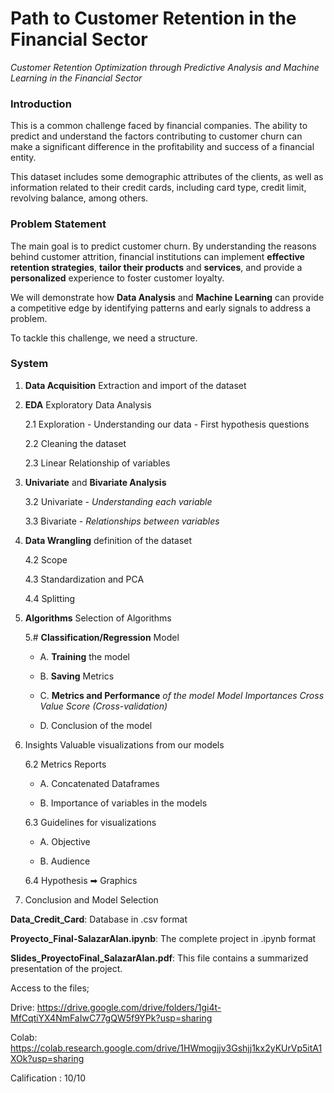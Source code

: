 # Path to Customer Retention in the Financial Sector
*Customer Retention Optimization through Predictive Analysis and Machine Learning in the Financial Sector*

### **Introduction**
This is a common challenge faced by financial companies. The ability to predict and understand the factors contributing to customer churn can make a significant difference in the profitability and success of a financial entity.

This dataset includes some demographic attributes of the clients, as well as information related to their credit cards, including card type, credit limit, revolving balance, among others.

### **Problem Statement**
The main goal is to predict customer churn. By understanding the reasons behind customer attrition, financial institutions can implement **effective retention strategies**, **tailor their products** and **services**, and provide a **personalized** experience to foster customer loyalty.

We will demonstrate how **Data Analysis** and **Machine Learning** can provide a competitive edge by identifying patterns and early signals to address a problem.

To tackle this challenge, we need a structure.

### **System**

1. **Data Acquisition** Extraction and import of the dataset

2. **EDA** Exploratory Data Analysis

   2.1 Exploration - Understanding our data - First hypothesis questions

   2.2 Cleaning the dataset

   2.3 Linear Relationship of variables

3. **Univariate** and **Bivariate Analysis**

   3.2 Univariate - *Understanding each variable*

   3.3 Bivariate - *Relationships between variables*

4. **Data Wrangling** definition of the dataset

   4.2 Scope

   4.3 Standardization and PCA

   4.4 Splitting

5. **Algorithms** Selection of Algorithms

   5.# **Classification/Regression** Model

      - A. **Training** the model

      - B. **Saving** Metrics

      - C. **Metrics and Performance** *of the model
           Model Importances
           Cross Value Score (Cross-validation)*

      - D. Conclusion of the model

6. Insights Valuable visualizations from our models

   6.2 Metrics Reports
      - A. Concatenated Dataframes

      - B. Importance of variables in the models

   6.3 Guidelines for visualizations

      - A. Objective

      - B. Audience

   6.4 Hypothesis ➡ Graphics

7. Conclusion and Model Selection

**Data_Credit_Card**: Database in .csv format

**Proyecto_Final-SalazarAlan.ipynb**: The complete project in .ipynb format

**Slides_ProyectoFinal_SalazarAlan.pdf**: This file contains a summarized presentation of the project.


Access to the files;

Drive: https://drive.google.com/drive/folders/1gi4t-MfCqtiYX4NmFaIwC77gQW5f9YPk?usp=sharing

Colab: https://colab.research.google.com/drive/1HWmogjjv3Gshjj1kx2yKUrVp5itA1XOk?usp=sharing

Calification : 10/10
